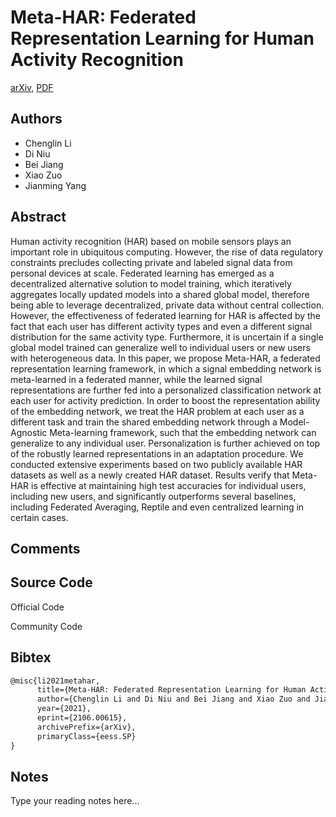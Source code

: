 
# Meta-HAR: Federated Representation Learning for Human Activity Recognition

[arXiv](https://arxiv.org/abs/2106.0615), [PDF](https://arxiv.org/pdf/2106.0615.pdf)

## Authors

- Chenglin Li
- Di Niu
- Bei Jiang
- Xiao Zuo
- Jianming Yang

## Abstract

Human activity recognition (HAR) based on mobile sensors plays an important role in ubiquitous computing. However, the rise of data regulatory constraints precludes collecting private and labeled signal data from personal devices at scale. Federated learning has emerged as a decentralized alternative solution to model training, which iteratively aggregates locally updated models into a shared global model, therefore being able to leverage decentralized, private data without central collection. However, the effectiveness of federated learning for HAR is affected by the fact that each user has different activity types and even a different signal distribution for the same activity type. Furthermore, it is uncertain if a single global model trained can generalize well to individual users or new users with heterogeneous data. In this paper, we propose Meta-HAR, a federated representation learning framework, in which a signal embedding network is meta-learned in a federated manner, while the learned signal representations are further fed into a personalized classification network at each user for activity prediction. In order to boost the representation ability of the embedding network, we treat the HAR problem at each user as a different task and train the shared embedding network through a Model-Agnostic Meta-learning framework, such that the embedding network can generalize to any individual user. Personalization is further achieved on top of the robustly learned representations in an adaptation procedure. We conducted extensive experiments based on two publicly available HAR datasets as well as a newly created HAR dataset. Results verify that Meta-HAR is effective at maintaining high test accuracies for individual users, including new users, and significantly outperforms several baselines, including Federated Averaging, Reptile and even centralized learning in certain cases.

## Comments



## Source Code

Official Code



Community Code



## Bibtex

```tex
@misc{li2021metahar,
      title={Meta-HAR: Federated Representation Learning for Human Activity Recognition}, 
      author={Chenglin Li and Di Niu and Bei Jiang and Xiao Zuo and Jianming Yang},
      year={2021},
      eprint={2106.00615},
      archivePrefix={arXiv},
      primaryClass={eess.SP}
}
```

## Notes

Type your reading notes here...

